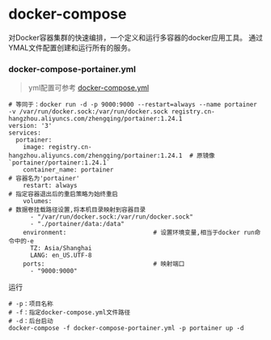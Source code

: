 # docker-compose

对Docker容器集群的快速编排，一个定义和运行多容器的docker应用工具。 通过YMAL文件配置创建和运行所有的服务。

### docker-compose-portainer.yml

> yml配置可参考 [docker-compose.yml](https://gitee.com/zhengqingya/docker-compose/blob/master/docker-compose.yml)

```shell
# 等同于：docker run -d -p 9000:9000 --restart=always --name portainer -v /var/run/docker.sock:/var/run/docker.sock registry.cn-hangzhou.aliyuncs.com/zhengqing/portainer:1.24.1
version: '3'
services:
  portainer:
    image: registry.cn-hangzhou.aliyuncs.com/zhengqing/portainer:1.24.1  # 原镜像`portainer/portainer:1.24.1`
    container_name: portainer                                            # 容器名为'portainer'
    restart: always                                                      # 指定容器退出后的重启策略为始终重启
    volumes:                                                             # 数据卷挂载路径设置,将本机目录映射到容器目录
      - "/var/run/docker.sock:/var/run/docker.sock"
      - "./portainer/data:/data"
    environment:                        # 设置环境变量,相当于docker run命令中的-e
      TZ: Asia/Shanghai
      LANG: en_US.UTF-8
    ports:                              # 映射端口
      - "9000:9000"
```

运行

```shell
# -p：项目名称
# -f：指定docker-compose.yml文件路径
# -d：后台启动
docker-compose -f docker-compose-portainer.yml -p portainer up -d
```

